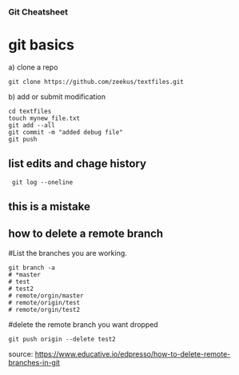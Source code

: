 ### Git Cheatsheet

# git basics 

a) clone a repo

```
git clone https://github.com/zeekus/textfiles.git
```

b) add or submit modification

```
cd textfiles
touch mynew_file.txt
git add --all
git commit -m "added debug file" 
git push
```

## list edits and chage history
```
 git log --oneline
```

## this is a mistake



## how to delete a remote branch

#List the branches you are working.
```
git branch -a
# *master
# test
# test2
# remote/orgin/master
# remote/origin/test
# remote/orgin/test2
```
#delete the remote branch you want dropped
```
git push origin --delete test2
```




source: https://www.educative.io/edpresso/how-to-delete-remote-branches-in-git
